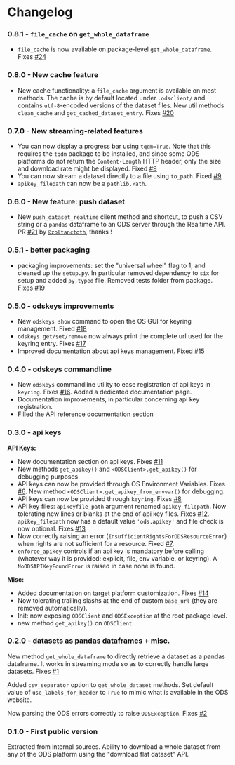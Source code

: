 # Changelog

### 0.8.1 - `file_cache` on `get_whole_dataframe`

 - `file_cache` is now available on package-level `get_whole_dataframe`. Fixes [#24](https://github.com/smarie/python-odsclient/issues/24)

### 0.8.0 - New cache feature

 - New cache functionality: a `file_cache` argument is available on most methods. The cache is by default located under `.odsclient/` and contains `utf-8`-encoded versions of the dataset files. New util methods `clean_cache` and `get_cached_dataset_entry`. Fixes [#20](https://github.com/smarie/python-odsclient/issues/20)

### 0.7.0 - New streaming-related features

 - You can now display a progress bar using `tqdm=True`. Note that this requires the `tqdm` package to be installed, and since some ODS platforms do not return the `Content-Length` HTTP header, only the size and download rate might be displayed. Fixed [#9](https://github.com/smarie/python-odsclient/issues/9)
 - You can now stream a dataset directly to a file using `to_path`. Fixed [#9](https://github.com/smarie/python-odsclient/issues/9)
 - `apikey_filepath` can now be a `pathlib.Path`.

### 0.6.0 - New feature: push dataset

 - New `push_dataset_realtime` client method and shortcut, to push a CSV string or a `pandas` dataframe to an ODS server through the Realtime API. PR [#21](https://github.com/smarie/python-odsclient/pull/21) by [`@zoltanctoth`](https://github.com/zoltanctoth), thanks !

### 0.5.1 - better packaging

 - packaging improvements: set the "universal wheel" flag to 1, and cleaned up the `setup.py`. In particular removed dependency to `six` for setup and added `py.typed` file. Removed tests folder from package. Fixes [#19](https://github.com/smarie/python-odsclient/issues/19)

### 0.5.0 - odskeys improvements

 - New `odskeys show` command to open the OS GUI for keyring management. Fixed [#18](https://github.com/smarie/python-odsclient/issues/18)
 - `odskeys get/set/remove` now always print the complete url used for the keyring entry. Fixes [#17](https://github.com/smarie/python-odsclient/issues/17)
 - Improved documentation about api keys management. Fixed [#15](https://github.com/smarie/python-odsclient/issues/15)

### 0.4.0 - odskeys commandline

 - New `odskeys` commandline utility to ease registration of api keys in `keyring`. Fixes [#16](https://github.com/smarie/python-odsclient/issues/16). Added a dedicated documentation page.
 - Documentation improvements, in particular concerning api key registration.
 - Filled the API reference documentation section

### 0.3.0 -  api keys

**API Keys:**

 - New documentation section on api keys. Fixes [#11](https://github.com/smarie/python-odsclient/issues/11)
 - New methods `get_apikey()` and `<ODSClient>.get_apikey()` for debugging purposes
 - API keys can now be provided through OS Environment Variables. Fixes [#6](https://github.com/smarie/python-odsclient/issues/6). New method `<ODSClient>.get_apikey_from_envvar()` for debugging.
 - API keys can now be provided through `keyring`. Fixes [#8](https://github.com/smarie/python-odsclient/issues/8)
 - API key files: `apikeyfile_path` argument renamed `apikey_filepath`. Now tolerating new lines or blanks at the end of api key files. Fixes [#12](https://github.com/smarie/python-odsclient/issues/12). `apikey_filepath` now has a default value `'ods.apikey'` and file check is now optional. Fixes [#13](https://github.com/smarie/python-odsclient/issues/13)
 - Now correctly raising an error (`InsufficientRightsForODSResourceError`) when rights are not sufficient for a resource. Fixed [#7](https://github.com/smarie/python-odsclient/issues/7).
 - `enforce_apikey` controls if an api key is mandatory before calling (whatever way it is provided: explicit, file, env variable, or keyring). A `NoODSAPIKeyFoundError` is raised in case none is found.

**Misc:**

 - Added documentation on target platform customization. Fixes [#14](https://github.com/smarie/python-odsclient/issues/14)
 - Now tolerating trailing slashs at the end of custom `base_url` (they are removed automatically).
 - Init: now exposing `ODSClient` and `ODSException` at the root package level.
 - new method `get_apikey()` on `ODSClient`

### 0.2.0 - datasets as pandas dataframes + misc.

New method `get_whole_dataframe` to directly retrieve a dataset as a pandas dataframe. It works in streaming mode so as to correctly handle large datasets. Fixes [#1](https://github.com/smarie/python-odsclient/issues/1) 

Added `csv_separator` option to `get_whole_dataset` methods. Set default value of `use_labels_for_header` to `True` to mimic what is available in the ODS website.

Now parsing the ODS errors correctly to raise `ODSException`. Fixes [#2](https://github.com/smarie/python-odsclient/issues/2) 

### 0.1.0 - First public version

Extracted from internal sources. Ability to download a whole dataset from any of the ODS platform using the "download flat dataset" API.
